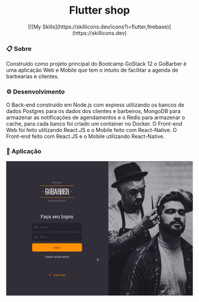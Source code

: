 <h1 align="center"> Flutter shop </h1>

<p align="center">
[![My Skills](https://skillicons.dev/icons?i=flutter,firebase)](https://skillicons.dev)
</p>

### :clipboard: Sobre
Construído como projeto principal do Bootcamp GoStack 12 o GoBarber é uma aplicação Web e Mobile que tem o intuito de facilitar a agenda de barbearias e clientes.

### :gear: Desenvolvimento
O Back-end construído em Node.js com express utilizando os bancos de dados Postgres para os dados dos clientes e barbeiros, MongoDB para armazenar as notificações de agendamentos e o Redis para armazenar o cache, para cada banco foi criado um container no Docker. O Front-end Web foi feito utilizando React.JS e o Mobile feito com React-Native.
O Front-end feito com React.JS e o Mobile utilizando React-Native.

### :checkered_flag: Aplicação
<p align="center">
  <img alt="shop" src="https://github.com/henriqueritter/Rocketseat-GoBarber/blob/master/go-barber.gif" />
</p>
